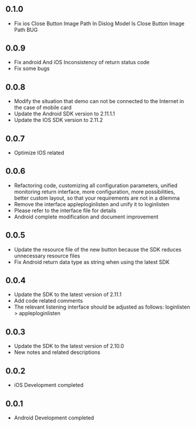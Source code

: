 #  

## 0.1.0

* Fix ios Close Button Image Path In Dislog Model Is Close Button Image Path BUG

## 0.0.9

* Fix android And iOS Inconsistency of return status code
* Fix some bugs

## 0.0.8

* Modify the situation that demo can not be connected to the Internet in the case of mobile card
* Update the Android SDK version to 2.11.1.1
* Update the IOS SDK version to 2.11.2

## 0.0.7

* Optimize IOS related

## 0.0.6

* Refactoring code, customizing all configuration parameters, unified monitoring return interface, more configuration, more possibilities, better custom layout, so that your requirements are not in a dilemma
* Remove the interface appleploginlisten and unify it to loginlisten
* Please refer to the interface file for details
* Android complete modification and document improvement

## 0.0.5

* Update the resource file of the new button because the SDK reduces unnecessary resource files
* Fix Android return data type as string when using the latest SDK

## 0.0.4

* Update the SDK to the latest version of 2.11.1
* Add code related comments
* The relevant listening interface should be adjusted as follows: loginlisten > appleploginlisten

## 0.0.3

* Update the SDK to the latest version of 2.10.0
* New notes and related descriptions

## 0.0.2

* iOS Development completed
  
## 0.0.1

* Android Development completed
